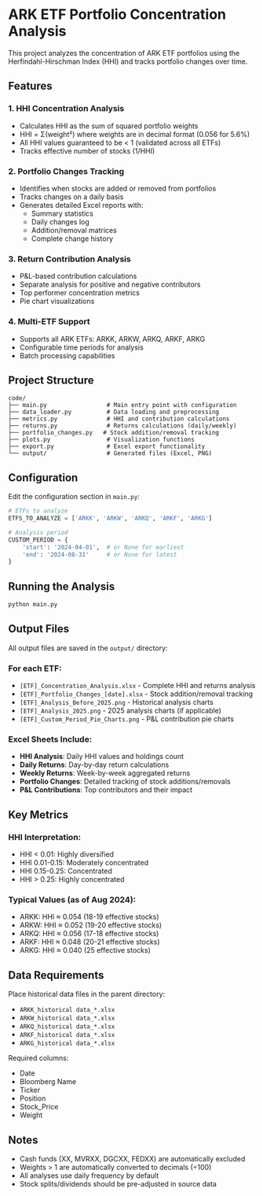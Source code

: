 # ARK ETF Portfolio Concentration Analysis

This project analyzes the concentration of ARK ETF portfolios using the Herfindahl-Hirschman Index (HHI) and tracks portfolio changes over time.

## Features

### 1. HHI Concentration Analysis
- Calculates HHI as the sum of squared portfolio weights
- HHI = Σ(weight²) where weights are in decimal format (0.056 for 5.6%)
- All HHI values guaranteed to be < 1 (validated across all ETFs)
- Tracks effective number of stocks (1/HHI)

### 2. Portfolio Changes Tracking
- Identifies when stocks are added or removed from portfolios
- Tracks changes on a daily basis
- Generates detailed Excel reports with:
  - Summary statistics
  - Daily changes log
  - Addition/removal matrices
  - Complete change history

### 3. Return Contribution Analysis
- P&L-based contribution calculations
- Separate analysis for positive and negative contributors
- Top performer concentration metrics
- Pie chart visualizations

### 4. Multi-ETF Support
- Supports all ARK ETFs: ARKK, ARKW, ARKQ, ARKF, ARKG
- Configurable time periods for analysis
- Batch processing capabilities

## Project Structure

```
code/
├── main.py                 # Main entry point with configuration
├── data_loader.py          # Data loading and preprocessing
├── metrics.py              # HHI and contribution calculations
├── returns.py              # Returns calculations (daily/weekly)
├── portfolio_changes.py   # Stock addition/removal tracking
├── plots.py                # Visualization functions
├── export.py               # Excel export functionality
└── output/                 # Generated files (Excel, PNG)
```

## Configuration

Edit the configuration section in `main.py`:

```python
# ETFs to analyze
ETFS_TO_ANALYZE = ['ARKK', 'ARKW', 'ARKQ', 'ARKF', 'ARKG']

# Analysis period
CUSTOM_PERIOD = {
    'start': '2024-04-01',  # or None for earliest
    'end': '2024-08-31'     # or None for latest
}
```

## Running the Analysis

```bash
python main.py
```

## Output Files

All output files are saved in the `output/` directory:

### For each ETF:
- `[ETF]_Concentration_Analysis.xlsx` - Complete HHI and returns analysis
- `[ETF]_Portfolio_Changes_[date].xlsx` - Stock addition/removal tracking
- `[ETF]_Analysis_Before_2025.png` - Historical analysis charts
- `[ETF]_Analysis_2025.png` - 2025 analysis charts (if applicable)
- `[ETF]_Custom_Period_Pie_Charts.png` - P&L contribution pie charts

### Excel Sheets Include:
- **HHI Analysis**: Daily HHI values and holdings count
- **Daily Returns**: Day-by-day return calculations
- **Weekly Returns**: Week-by-week aggregated returns
- **Portfolio Changes**: Detailed tracking of stock additions/removals
- **P&L Contributions**: Top contributors and their impact

## Key Metrics

### HHI Interpretation:
- HHI < 0.01: Highly diversified
- HHI 0.01-0.15: Moderately concentrated
- HHI 0.15-0.25: Concentrated
- HHI > 0.25: Highly concentrated

### Typical Values (as of Aug 2024):
- ARKK: HHI ≈ 0.054 (18-19 effective stocks)
- ARKW: HHI ≈ 0.052 (19-20 effective stocks)
- ARKQ: HHI ≈ 0.056 (17-18 effective stocks)
- ARKF: HHI ≈ 0.048 (20-21 effective stocks)
- ARKG: HHI ≈ 0.040 (25 effective stocks)

## Data Requirements

Place historical data files in the parent directory:
- `ARKK_historical data_*.xlsx`
- `ARKW_historical data_*.xlsx`
- `ARKQ_historical data_*.xlsx`
- `ARKF_historical data_*.xlsx`
- `ARKG_historical data_*.xlsx`

Required columns:
- Date
- Bloomberg Name
- Ticker
- Position
- Stock_Price
- Weight

## Notes

- Cash funds (XX, MVRXX, DGCXX, FEDXX) are automatically excluded
- Weights > 1 are automatically converted to decimals (÷100)
- All analyses use daily frequency by default
- Stock splits/dividends should be pre-adjusted in source data